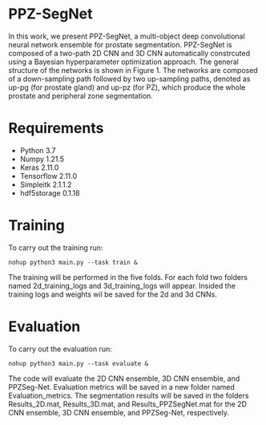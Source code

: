 # PPZ-SegNet
In this work, we present PPZ-SegNet, a multi-object deep convolutional neural network ensemble for prostate segmentation. PPZ-SegNet is composed of a two-path 2D CNN and 3D CNN automatically constrcuted using a Bayesian hyperparameter optimization approach. The general structure of the networks is shown in Figure 1. The networks are composed of a down-sampling path followed by two up-sampling paths, denoted as up-pg (for prostate gland) and up-pz (for PZ), which produce the whole prostate and peripheral zone segmentation. 

# Requirements
* Python 3.7
* Numpy 1.21.5
* Keras 2.11.0
* Tensorflow 2.11.0
* Simpleitk 2.1.1.2
* hdf5storage 0.1.18

# Training 
To carry out the training run: 
```
nohup python3 main.py --task train & 
```
The training will be performed in the five folds. For each fold two folders named 2d_training_logs and 3d_training_logs will appear. Insided the training logs and weights wil be saved for the 2d and 3d CNNs. 

# Evaluation
To carry out the evaluation run: 
```
nohup python3 main.py --task evaluate & 
```
The code will evaluate the 2D CNN ensemble, 3D CNN ensemble, and PPZSeg-Net. Evaluation metrics will be saved in a new folder named Evaluation_metrics. The segmentation results will be saved in the folders Results_2D.mat, Results_3D.mat, and Results_PPZSegNet.mat for the 2D CNN ensemble, 3D CNN ensemble, and PPZSeg-Net, respectively. 
